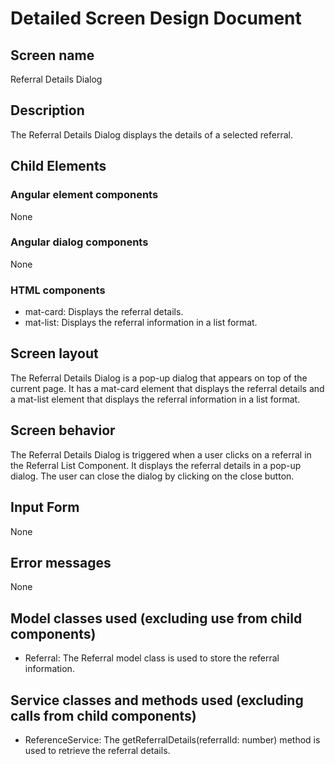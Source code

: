 # Detailed Screen Design Document
## Screen name
Referral Details Dialog

## Description
The Referral Details Dialog displays the details of a selected referral.

## Child Elements
### Angular element components
None
### Angular dialog components
None
### HTML components
- mat-card: Displays the referral details.
- mat-list: Displays the referral information in a list format.

## Screen layout
The Referral Details Dialog is a pop-up dialog that appears on top of the current page. It has a mat-card element that displays the referral details and a mat-list element that displays the referral information in a list format.

## Screen behavior
The Referral Details Dialog is triggered when a user clicks on a referral in the Referral List Component. It displays the referral details in a pop-up dialog. The user can close the dialog by clicking on the close button.

## Input Form
None

## Error messages
None

## Model classes used (excluding use from child components)
- Referral: The Referral model class is used to store the referral information.

## Service classes and methods used (excluding calls from child components)
- ReferenceService: The getReferralDetails(referralId: number) method is used to retrieve the referral details.